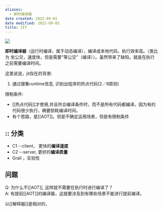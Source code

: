 ```yaml
---
aliases:
  - 即时编译器
date created: 2022-09-01
date modified: 2022-09-02
title: JIT
---
```


![](http://image.clickear.top/20220902100335.png)

**即时编译器**（运行时编译，属于动态编译），编译成本地代码，执行效率高。（类比为 坐公交，速度快，但是需要"等公交"（编译））。虽然带来了缺陷，就是在执行之前需要编译时间。

这里说说，jit存在的背景:

1. 通过搜集runtime信息, 识别出程序的热点代码(2／8原则)

限制条件:

+ [[热点代码]]才使用,并且符合编译条件时，而不是所有代码都编译，因为有的代码很少执行，确要损耗编译时间。
+ 有个思路，是[[AOT]]。但是不确定运用场景，但是有限制条件

## :: 分类

+ C1 --client， 更快的**编译速度**
+ C2 --server, 更好的**编译质量**
+ Grall ，实验性

## 问题

Q: 为什么不[[AOT]], 这样就不需要在执行时进行编译了？  
A: 有提前[[AOT]]的编译器，这就要涉及到有哪些场景不能进行提前编译。

以[[解释器]]是相对的，
